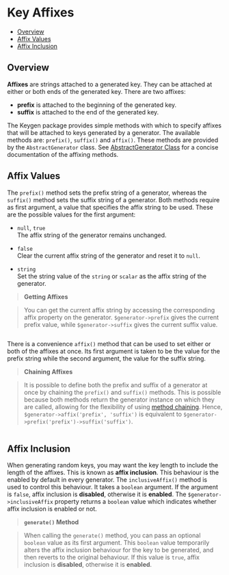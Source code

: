 # Key Affixes

- [Overview](#1)
- [Affix Values](#2)
- [Affix Inclusion](#3)

## Overview
**Affixes** are strings attached to a generated key. They can be attached at either or both ends of the generated key. There are two affixes:
- **prefix** is attached to the beginning of the generated key.
- **suffix** is attached to the end of the generated key.

The Keygen package provides simple methods with which to specify affixes that will be attached to keys generated by a generator. The available methods are: `prefix()`, `suffix()` and `affix()`. These methods are provided by the `AbstractGenerator` class. See [AbstractGenerator Class] for a concise documentation of the affixing methods.

## Affix Values
The `prefix()` method sets the prefix string of a generator, whereas the `suffix()` method sets the suffix string of a generator. Both methods require as first argument, a value that specifies the affix string to be used. These are the possible values for the first argument:

- `null`, `true`   
    The affix string of the generator remains unchanged.

- `false`   
    Clear the current affix string of the generator and reset it to `null`.

- `string`   
    Set the string value of the `string` or `scalar` as the affix string of the generator.   

> **Getting Affixes**   

> You can get the current affix string by accessing the corresponding affix property on the generator. `$generator->prefix` gives the current prefix value, while `$generator->suffix` gives the current suffix value.

```php

```

There is a convenience `affix()` method that can be used to set either or both of the affixes at once. Its first argument is taken to be the value for the prefix string while the second argument, the value for the suffix string.

> **Chaining Affixes**   

> It is possible to define both the prefix and suffix of a generator at once by chaining the `prefix()` and `suffix()` methods. This is possible because both methods return the generator instance on which they are called, allowing for the flexibility of using [method chaining]. Hence, `$generator->affix('prefix', 'suffix')` is equivalent to `$generator->prefix('prefix')->suffix('suffix')`.

```php

```

## Affix Inclusion
When generating random keys, you may want the key length to include the length of the affixes. This is known as **affix inclusion**. This behaviour is the enabled by default in every generator. The `inclusiveAffix()` method is used to control this behaviour. It takes a `boolean` argument. If the argument is `false`, affix inclusion is **disabled**, otherwise it is **enabled**. The `$generator->inclusiveAffix` property returns a `boolean` value which indicates whether affix inclusion is enabled or not.

> **`generate()` Method**   

> When calling the `generate()` method, you can pass an optional `boolean` value as its first argument. This `boolean` value temporarily alters the affix inclusion behaviour for the key to be generated, and then reverts to the original behaviour. If this value is `true`, affix inclusion is **disabled**, otherwise it is **enabled**.


[AbstractGenerator Class]: <./abstract-generator.md>
[method chaining]: <https://en.wikipedia.org/wiki/Method_chaining>
